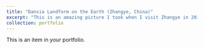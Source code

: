 ```yaml
---
title: "Danxia Landform on the Earth (Zhangye, China)"
excerpt: "This is an amazing picture I took when I visit Zhangye in 2019.<br/><img src='/images/Portfolio-500x300.jpg'>"
collection: portfolio
---
```


This is an item in your portfolio.
